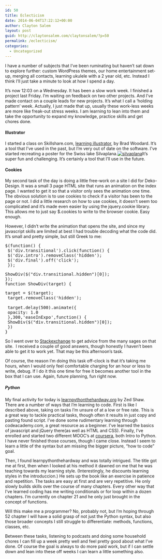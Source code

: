 ```yaml
---
id: 50
title: Eclecticism
date: 2014-06-04T17:22:12+00:00
author: Clayton Salem
layout: post
guid: http://claytonsalem.com/claytonsalem/?p=50
permalink: /eclecticism/
categories:
  - Uncategorized
---
```

I have a number of subjects that I&#8217;ve been ruminating but haven&#8217;t sat down to explore further: custom WordPress themes, our home entertainment set-up, merging all contacts, learning ukulele with a 2 year old, etc. Instead I think I&#8217;ll just take a minute to look at how I spend a day.

It&#8217;s now 12:03 on a Wednesday. It has been a slow work week. I finished a project last Friday. I&#8217;m waiting on feedback on two other projects. And I&#8217;ve made contact on a couple leads for new projects. It&#8217;s what I call a &#8216;holding pattern&#8217; week. Actually, I just made that up, usually these work-less weeks are more like freak-out stress weeks. I am learning to lean into them and take the opportunity to expand my knowledge, practice skills and get chores done.

#### Illustrator

I started a class on Skillshare.com, [learning illustrator](http://www.skillshare.com/classes/design/Learn-the-Ins-and-Outs-of-Illustrator/589498286), by Brad Woodard. It&#8217;s a tool that I&#8217;ve used in the past, but I&#8217;m very out of date on the software. I&#8217;ve started recreating a poster for the Swiss lake Silvaplana.[<img class="size-medium wp-image-51 alignleft" alt="silvaplana" src="/images/2014/06/silvaplana-300x204.png" width="300" height="204" srcset="/images/2014/06/silvaplana-300x204.png 300w, /images/2014/06/silvaplana.png 941w" sizes="(max-width: 300px) 100vw, 300px" />](/images/2014/06/silvaplana.png)It&#8217;s super fun and challenging. It&#8217;s certainly a tool that I&#8217;ll use in the future.

#### Cookies

My second task of the day is doing a little free-work on a site I did for Deko-Design. It was a small 3 page HTML site that runs an animation on the index page. I wanted to get it so that a visitor only sees the animation one time. The obvious solution is to use cookies to check if a visitor has been to the page or not. I did a little research on how to use cookies, it doesn&#8217;t seem too complicated and it&#8217;s made even easier by using the jquery.cookie library. This allows me to just say $.cookies to write to the browser cookie. Easy enough.

However, I didn&#8217;t write the animation that opens the site, and since my javascript skills are limited at best I had trouble decoding what the code did. It&#8217;s small and pretty simple, but still Greek to me:

<pre>$(function() {
 $('div.transitional').click(function() {
 $('div.intro').removeClass('hidden');
 $('div.final').off('click');
 });</pre>

<pre>ShowDiv($("div.transitional.hidden")[0]);
});
function ShowDiv(target) {</pre>

<pre>target = $(target);
 target.removeClass('hidden');

 target.delay(500).animate({
 opacity: 1.0
 },300,'easeInExpo',function() {
 ShowDiv($("div.transitional.hidden")[0]);
 })
}</pre>

So I went over to [Stackexchange](http://stackoverflow.com/questions/24018950/how-does-this-animation-work?noredirect=1#comment37022067_24018950) to get advice from the many sages on that site.  I received a couple of good answers, though honestly I haven&#8217;t been able to get it to work yet. That may be this afternoon&#8217;s task.

Of course, the reason I&#8217;m doing this task off-clock is that it&#8217;s taking me hours, when I would only feel comfortable charging for an hour or less to write, debug. If I do it this one time for free it becomes another tool in the box that I can use. Again, future planning, fun right now.

##### Python

My final activity for today is [learnpythonthehardway.org](http://learnpythonthehardway.org/book/) by Zed Shaw. There are a number of ways that I&#8217;m learning to code. First is like I described above, taking on tasks I&#8217;m unsure of at a low or free rate. This is a great way to tackle practical tasks, though often it results in just copy and pasting found script. I&#8217;ve done some rudimentary learning through codeacademy.com, a great resource as a beginner. I&#8217;ve learned the basics of javascript and jQuery there(as well as HTML and CSS). Finally, I&#8217;ve enrolled and started two different MOOC&#8217;s at [coursera](http://coursera.com), both Intro to Python. I have never finished those courses, though I came close. Instead I seem to learn a little of the syntax but am missing the bigger picture, &#8220;how to code&#8221; goal.

Then, I found learnpythonthehardway and was totally intrigued. The title got me at first, then when I looked at his method it dawned on me that he was teaching towards my learning style. (Interestingly, he discounts learning styles in the introduccion.) He sets up the book like an exercise in patience and repetition. The tasks are easy at first and are very repetitive. He only slowly builds skills over the course of many chapters. Every other way that I&#8217;ve learned coding has me writing conditionals or for loop within a dozen chapters. I&#8217;m currently on chapter 21 and he only just brought in the concept of functions.

Will this make me a programmer? No, probably not, but I&#8217;m hoping through 52 chapter I will have a solid grasp of not just the Python syntax, but also those broader concepts I still struggle to differentiate: methods, functions, classes, etc.

Between these tasks, listening to podcasts and doing some household chores I can fill up a week pretty well and feel pretty good about what I&#8217;ve done. Of course the goal is always to do more paid work, but if I can settle down and lean into these off weeks I can learn a little something also.

&nbsp;